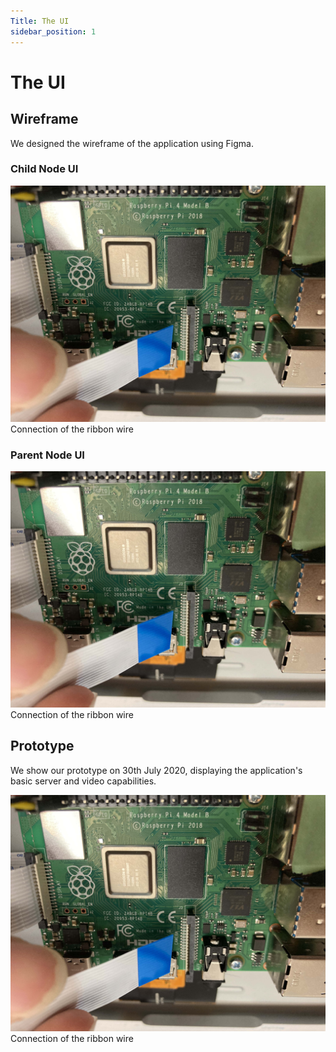 ```yaml
---
Title: The UI
sidebar_position: 1
---
```


# The UI

## Wireframe

We designed the wireframe of the application using Figma.

### Child Node UI

![Connection of the ribbon wire](../../static/img/v1-0/1-0-11.jpg)
Connection of the ribbon wire

### Parent Node UI

![Connection of the ribbon wire](../../static/img/v1-0/1-0-11.jpg)
Connection of the ribbon wire

## Prototype

We show our prototype on 30th July 2020, displaying the application's basic server and video capabilities.

![Connection of the ribbon wire](../../static/img/v1-0/1-0-11.jpg)
Connection of the ribbon wire
